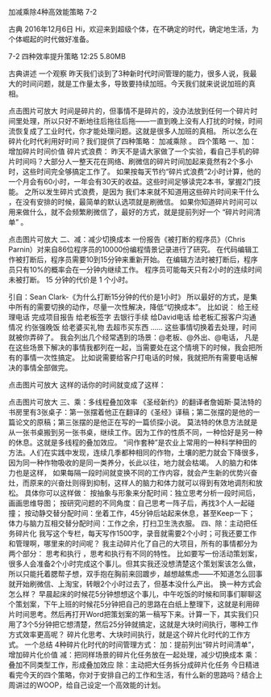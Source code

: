 加减乘除4种高效能策略 7-2


古典
2016年12月6日
Hi，欢迎来到超级个体，在不确定的时代，确定地生活，为个体崛起的时代做好准备。

7-2 四种效率提升策略
12:25 5.80MB

古典讲述
一个观察
昨天我们谈到了3种新时代时间管理的能力，很多人说，我最大的时间问题，就是工作量太多，导致要持续加班。今天我们就来说说加班的真相。

点击图片可放大
时间是碎片的，但事情不是碎片的，没办法放到任何一个碎片时间里处理，所以只好不断地往后拖往后拖——一直到晚上没有人打扰的时候，时间流恢复成了工业时代，你才能处理问题。这就是很多人加班的真相。
所以怎么在碎片化时代利用好时间？我们提供了四种策略： 加减乘除 。
四个策略
一、加：增加碎片时间价值
碎片式浪费：
昨天不是请大家做了一个实验，看自己手机的碎片时间吗？大部分人一整天花在网络、刷微信的碎片时间加起来竟然有2个多小时，这些时间完全够搞定工作了。
如果按每天节约“碎片式浪费”2小时计算，他的一个月会有60小时，一年会有30天的收益。这些时间足够读完2本书，掌握2门技能。
之所以发生碎片式浪费，是因为 我们本来就不知道用这些碎片时间来干什么 ，在没有安排的时候，最简单的默认选项就是刷微信。 
如果你知道碎片时间可以用来做什么，就不会频繁刷微信了，最好的方式，就是提前列好一个 “碎片时间清单” 。

点击图片可放大
二、减：减少切换成本
一份报告《被打断的程序员》（Chris Parnin）对来自86位程序员的10000份编程情景记录进行了研究。
在代码编辑工作被打断后，程序员需要10到15分钟来重新开始。
在编辑方法时被打断后，程序员只有10%的概率会在一分钟内继续工作。
程序员可能每天只有2小时的连续时间未被打断。
15 分钟的代价是 1 个小时。

引自：Sean Clark-《为什么打断15分钟的代价是1小时》
所以最好的方式，是集中所有的需要切换的动作，尽量一次性解决，降低“切换成本”。
比如说：
给王经理电话
完成项目报告
给老板签字
去银行手续
给David电话
给老板汇报客户沟通情况
约张强晚饭
给老婆买礼物
去超市买东西
……
这些事情切换着去处理，时间就被你弄碎了。
我会列出几个经常遇到的场景：@老板、@外出、@电话， 凡是在这些场景下解决的事情我都列在一起，当需要处在这个情境下的时候，我会把所有的事情一次性搞定。 比如说需要给客户打电话的时候，我就把所有需要电话解决的事情全部做完。

点击图片可放大
这样的话你的时间就变成了这样：

点击图片可放大
三、乘：多线程叠加效率
《圣经新约》的翻译者詹姆斯·莫法特的书房里有3张桌子：第一张摆着他正在翻译的《圣经》译稿；第二张摆的是他的一篇论文的原稿；第三张摆的是他正在写的一篇侦探小说。
莫法特的休息方法就是从一张书桌搬到另一张书桌，继续工作。因为工作的性质不同，一种恰好是另一种的休息。这就是多线程的叠加效应。
“间作套种”是农业上常用的一种科学种田的方法。人们在实践中发现，连续几季都种相同的作物，土壤的肥力就会下降很多，因为同一种作物吸收的是同一类养分，长此以往，地力就会枯竭。
人的脑力和体力也是这样， 如果每隔一段时间就变换不同的工作内容，就会产生新的优势兴奋灶，而原来的兴奋灶则得到抑制，这样人的脑力和体力就可以得到有效地调剂和放松。
具体你可以这样做：
按抽象与形象来分配时间：独立思考分析一段时间后，画画思维导图；
按研究问题的不同角度：自己思考一阵子后，再找3个人一起碰撞；
按动静交替分配时间：坐着工作，45分钟后站起来休息，甚至Keep一下；
体力与脑力互相交替分配时间：工作之余，打扫卫生洗衣服。
四、除：主动把任务碎片化
我写这个专栏，每天写作1500字，录音就需要2个小时；可我还要工作和管理啊，哪里来的时间呢？
我主动碎片化了自己的大项目，所有的事情都分为两个部分： 思考和执行 ，思考和执行有不同的特性。 
比如要写一份活动策划案，很多人会准备2个小时完成这个事儿。但其实我还没想清楚这个策划案该怎么做，所以只能托着腮帮子想，双手抱在胸前来回踱步，越想越焦虑——不知道怎么回事就开始刷微信、上淘宝，转眼2个小时过去了，但基本没什么产出。
换一种方式会怎么样？
早晨起床的时候花5分钟想想这个事儿，中午吃饭的时候和同事们聊聊这个策划案，下午上班的时候花5分钟把自己的思路在白纸上整理下，这就是利用碎片时间思考。然后再打开Word把策划案的第一稿写下来。计算一下，其实我们只用了3个5分钟把它想清楚，然后25分钟就搞定，这就是大块时间执行，哪种工作方式效率更高呢？
碎片化思考、大块时间执行，就是这个碎片化时代的工作方式。
一个总结
4种碎片化时代的时间管理方式：
加：提前列出“碎片时间清单”，增加碎片化价值
减：把同样场景的碎片化任务放在一起处理，减少切换成本
乘：叠加不同类型工作，形成叠加效应
除：主动把大任务拆分成碎片化任务
今日精进
看完今天的四个策略，你对于安排自己的工作和生活，有什么新的思路吗？结合上周讲过的WOOP，给自己设定一个高效能的计划。